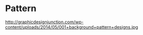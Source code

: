 # Pattern 
http://graphicdesignjunction.com/wp-content/uploads/2014/05/001+background+pattern+designs.jpg
